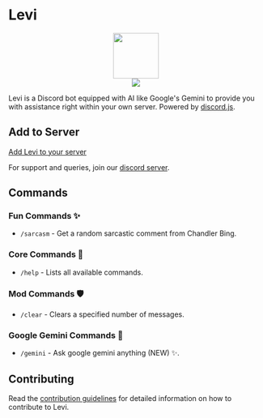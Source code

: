 # Levi

<div style="display:flex; align-items: center; justify-content: center; flex-direction:column;">
    <img src="https://i.imgur.com/n8IKCoY.jpg" width="90px" style="text-align: center;">
    <div>
        <img src="https://img.shields.io/discord/808991875934847026">
    </div>
</div>

Levi is a Discord bot equipped with AI like Google's Gemini to provide you with assistance right within your own server. Powered by [discord.js](https://discord.js.org/#/).

## Add to Server

[Add Levi to your server](https://discord.com/api/oauth2/authorize?client_id=1123810664100671578&permissions=2048&scope=applications.commands%20bot)

For support and queries, join our [discord server](https://discord.com/invite/9qtAg79ahW).

## Commands

### Fun Commands ✨

- `/sarcasm` - Get a random sarcastic comment from Chandler Bing.

### Core Commands 📜

- `/help` - Lists all available commands.

### Mod Commands 🛡️

- `/clear` - Clears a specified number of messages.

### Google Gemini Commands 🤖
- `/gemini` - Ask google gemini anything (NEW) ✨.

## Contributing

Read the [contribution guidelines](docs/contributing/contributing.md) for detailed information on how to contribute to Levi.
